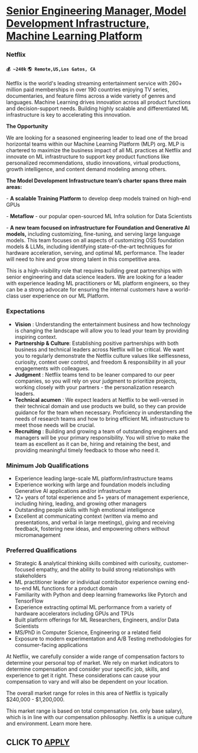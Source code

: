 # [Senior Engineering Manager, Model Development Infrastructure, Machine Learning Platform](https://www.remotewlb.com/apply/senior-engineering-manager-model-development-infrastructure-machine-learning-platform)  
### Netflix  
#### `💰 ~240k` `🌎 Remote,US,Los Gatos, CA`  

Netflix is the world's leading streaming entertainment service with 260+ million paid memberships in over 190 countries enjoying TV series, documentaries, and feature films across a wide variety of genres and languages. Machine Learning drives innovation across all product functions and decision-support needs. Building highly scalable and differentiated ML infrastructure is key to accelerating this innovation.

  

 **The Opportunity**

We are looking for a seasoned engineering leader to lead one of the broad horizontal teams within our Machine Learning Platform (MLP) org. MLP is chartered to maximize the business impact of all ML practices at Netflix and innovate on ML infrastructure to support key product functions like personalized recommendations, studio innovations, virtual productions, growth intelligence, and content demand modeling among others.

  

 **The Model Development Infrastructure team’s charter spans three main areas:**

\- **A scalable Training Platform** to develop deep models trained on high-end GPUs

\- **Metaflow** \- our popular open-sourced ML Infra solution for Data Scientists

\- **A new team focused on infrastructure for Foundation and Generative AI models,** including customizing, fine-tuning, and serving large language models. This team focuses on all aspects of customizing OSS foundation models & LLMs, including identifying state-of-the-art techniques for hardware acceleration, serving, and optimal ML performance. The leader will need to hire and grow strong talent in this competitive area.

  

This is a high-visibility role that requires building great partnerships with senior engineering and data science leaders. We are looking for a leader with experience leading ML practitioners or ML platform engineers, so they can be a strong advocate for ensuring the internal customers have a world-class user experience on our ML Platform.

### Expectations

  *  **Vision** : Understanding the entertainment business and how technology is changing the landscape will allow you to lead your team by providing inspiring context.
  *  **Partnership & Culture**: Establishing positive partnerships with both business and technical leaders across Netflix will be critical. We want you to regularly demonstrate the Netflix culture values like selflessness, curiosity, context over control, and freedom & responsibility in all your engagements with colleagues.
  *  **Judgment** : Netflix teams tend to be leaner compared to our peer companies, so you will rely on your judgment to prioritize projects, working closely with your partners - the personalization research leaders.
  *  **Technical acumen** : We expect leaders at Netflix to be well-versed in their technical domain and use products we build, so they can provide guidance for the team when necessary. Proficiency in understanding the needs of research teams and how to bring efficient ML infrastructure to meet those needs will be crucial.
  *  **Recruiting** : Building and growing a team of outstanding engineers and managers will be your primary responsibility. You will strive to make the team as excellent as it can be, hiring and retaining the best, and providing meaningful timely feedback to those who need it.

###  Minimum Job Qualifications

  * Experience leading large-scale ML platform/infrastructure teams
  * Experience working with large and foundation models including Generative AI applications and/or infrastructure 
  * 12+ years of total experience and 5+ years of management experience, including hiring, leading, and growing other managers
  * Outstanding people skills with high emotional intelligence
  * Excellent at communicating context (written via memo and presentations, and verbal in large meetings), giving and receiving feedback, fostering new ideas, and empowering others without micromanagement

###  Preferred Qualifications

  * Strategic & analytical thinking skills combined with curiosity, customer-focused empathy, and the ability to build strong relationships with stakeholders
  * ML practitioner leader or individual contributor experience owning end-to-end ML functions for a product domain 
  * Familiarity with Python and deep learning frameworks like Pytorch and TensorFlow
  * Experience extracting optimal ML performance from a variety of hardware accelerators including GPUs and TPUs
  * Built platform offerings for ML Researchers, Engineers, and/or Data Scientists 
  * MS/PhD in Computer Science, Engineering or a related field
  * Exposure to modern experimentation and A/B Testing methodologies for consumer-facing applications

At Netflix, we carefully consider a wide range of compensation factors to determine your personal top of market. We rely on market indicators to determine compensation and consider your specific job, skills, and experience to get it right. These considerations can cause your compensation to vary and will also be dependent on your location.

  

The overall market range for roles in this area of Netflix is typically $240,000 - $1,200,000.

  

This market range is based on total compensation (vs. only base salary), which is in line with our compensation philosophy. Netflix is a unique culture and environment. Learn more here.

  
## CLICK TO [APPLY](https://www.remotewlb.com/apply/senior-engineering-manager-model-development-infrastructure-machine-learning-platform)

